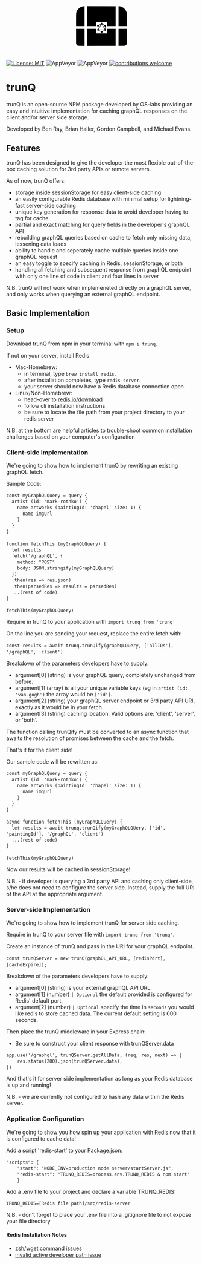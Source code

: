 <p align="center"><img src="./assets/trunQiconblack.png" width='135' height='110' style="margin-top: 10px; margin-bottom: -10px;"></p>

#
[![License: MIT](https://img.shields.io/badge/License-MIT-yellow.svg)](https://github.com/oslabs-beta/trunQ/blob/master/LICENSE)
![AppVeyor](https://img.shields.io/badge/build-passing-brightgreen.svg)
![AppVeyor](https://img.shields.io/badge/version-0.0.0-blue.svg)
[![contributions welcome](https://img.shields.io/badge/contributions-welcome-brightgreen.svg?style=flat)](https://github.com/trunQ/issues)

# trunQ
trunQ is an open-source NPM package developed by OS-labs providing an easy and intuitive implementation for caching graphQL responses on the client and/or server side storage.

Developed by Ben Ray, Brian Haller, Gordon Campbell, and Michael Evans.

## Features

trunQ has been designed to give the developer the most flexible out-of-the-box caching solution for 3rd party APIs or remote servers.

As of now, trunQ offers:
- storage inside sessionStorage for easy client-side caching
- an easily configurable Redis database with minimal setup for lightning-fast server-side caching
- unique key generation for response data to avoid developer having to tag for cache
- partial and exact matching for query fields in the developer's graphQL API
- rebuilding graphQL queries based on cache to fetch only missing data, lessening data loads
- ability to handle and seperately cache multiple queries inside one graphQL request
- an easy toggle to specify caching in Redis, sessionStorage, or both 
- handling all fetching and subsequent response from graphQL endpoint with only one line of code in client
  and four lines in server

N.B. trunQ will not work when implemeneted directly on a graphQL server, and only works when querying an external graphQL endpoint.

## Basic Implementation

### Setup

Download trunQ from npm in your terminal with `npm i trunq`.

If not on your server, install Redis
- Mac-Homebrew: 
  - in terminal, type `brew install redis`.
  - after installation completes, type `redis-server`. 
  - your server should now have a Redis database connection open.
- Linux/Non-Homebrew:
  - head-over to [redis.io/download](https://redis.io/download)
  - follow cli installation instructions
  - be sure to locate the file path from your project directory to your redis server

N.B. at the bottom are helpful articles to trouble-shoot common installation challenges based on your computer's configuration

### Client-side Implementation

We're going to show how to implement trunQ by rewriting an existing graphQL fetch.

Sample Code: 

``` 
const myGraphQLQuery = query { 
  artist (id: 'mark-rothko') { 
    name artworks (paintingId: 'chapel' size: 1) {    
      name imgUrl  
    } 
  }
} 

function fetchThis (myGraphQLQuery) {
  let results
  fetch('/graphQL', {
    method: "POST"
    body: JSON.stringify(myGraphQLQuery)
  })
  .then(res => res.json)
  .then(parsedRes => results = parsedRes)
  ...(rest of code)
}

fetchThis(myGraphQLQuery)
```

Require in trunQ to your application with `import trunq from 'trunq'`

On the line you are sending your request, replace the entire fetch with:

`const results = await trunq.trunQify(graphQLQuery, ['allIDs'], '/graphQL', 'client')`

Breakdown of the parameters developers have to supply:
- argument[0] (string) is your graphQL query, completely unchanged from before.
- argument[1] (array) is all your unique variable keys (eg in `artist (id: 'van-gogh')` the array would be `['id']`.
- argument[2] (string) your graphQL server endpoint or 3rd party API URI, exactly as it would be in your fetch.
- argument[3] (string) caching location. Valid options are: 'client', 'server', or 'both'.

The function calling trunQify must be converted to an async function that awaits the resolution of promises between the cache and the fetch.

That's it for the client side! 

Our sample code will be rewritten as:

``` 
const myGraphQLQuery = query { 
  artist (id: 'mark-rothko') { 
    name artworks (paintingId: 'chapel' size: 1) {    
      name imgUrl  
    } 
  }
} 

async function fetchThis (myGraphQLQuery) {
  let results = await trunq.trunQify(myGraphQLQUery, ['id', 'paintingId'], '/graphQL', 'client')
  ...(rest of code)
}

fetchThis(myGraphQLQuery)
```
Now our results will be cached in sessionStorage!

N.B. - if developer is querying a 3rd party API and caching only client-side, s/he does not need to configure the server side. Instead, supply the full URI of the API at the appropriate argument.

### Server-side Implementation

We're going to show how to implement trunQ for server side caching. 

Require in trunQ to your server file with `import trunq from 'trunq'`.

Create an instance of trunQ and pass in the URI for your graphQL endpoint.

`const trunQServer = new trunQ(graphQL_API_URL, [redisPort], [cacheExpire]);`

Breakdown of the parameters developers have to supply:
- argument[0] (string) is your external graphQL API URL.
- argument[1] (number) `| Optional` the default provided is configured for Redis' default port.
- argument[2] (number) `| Optional` specify the time in `seconds` you would like redis to store cached data. The current default setting is 600 seconds.

Then place the trunQ middleware in your Express chain:
- Be sure to construct your client response with trunQServer.data

```
app.use('/graphql', trunQServer.getAllData, (req, res, next) => {
    res.status(200).json(trunQServer.data);
})
```

And that's it for server side implementation as long as your Redis database is up and running!

N.B. - we are currently not configured to hash any data within the Redis server.

### Application Configuration

We're going to show you how spin up your application with Redis now that it is configured to cache data!

Add a script 'redis-start' to your Package.json:
```
"scripts": {
    "start": "NODE_ENV=production node server/startServer.js",
    "redis-start": "TRUNQ_REDIS=process.env.TRUNQ_REDIS & npm start"
    }
```

Add a .env file to your project and declare a variable TRUNQ_REDIS:
```
TRUNQ_REDIS=[Redis file path]/src/redis-server
```

N.B. - don't forget to place your .env file into a .gitignore file to not expose your file directory

#### Redis Installation Notes
- [zsh/wget command issues](https://github.com/robbyrussell/oh-my-zsh/issues/7085)
- [invalid active developer path issue](https://apple.stackexchange.com/questions/254380/why-am-i-getting-an-invalid-active-developer-path-when-attempting-to-use-git-a)